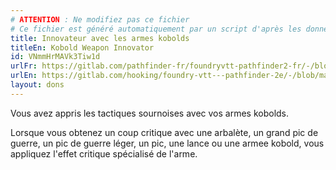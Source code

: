 ```yaml
---
# ATTENTION : Ne modifiez pas ce fichier
# Ce fichier est généré automatiquement par un script d'après les données du module Foundry VTT officiel et de sa traduction
title: Innovateur avec les armes kobolds
titleEn: Kobold Weapon Innovator
id: VNmmHrMAVk3Tiw1d
urlFr: https://gitlab.com/pathfinder-fr/foundryvtt-pathfinder2-fr/-/blob/master/data/feats/VNmmHrMAVk3Tiw1d.htm
urlEn: https://gitlab.com/hooking/foundry-vtt---pathfinder-2e/-/blob/master/packs/data/feats.db/kobold-weapon-innovator.json
layout: dons
---
```

Vous avez appris les tactiques sournoises avec vos armes kobolds.

Lorsque vous obtenez un coup critique avec une arbalète, un grand pic de guerre, un pic de guerre léger, un pic, une lance ou une armee kobold, vous appliquez l'effet critique spécialisé de l'arme.
